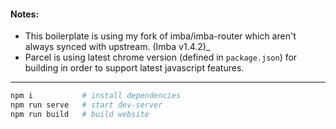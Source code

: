 #### Notes: 

- This boilerplate is using my fork of imba/imba-router which aren't always synced with upstream. (Imba v1.4.2)_
- Parcel is using latest chrome version (defined in `package.json`) for building in order to support latest javascript features.
	
---

```sh
npm i         	# install dependencies
npm run serve 	# start dev-server
npm run build 	# build website
```
